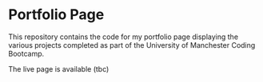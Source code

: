 # Portfolio Page

This repository contains the code for my portfolio page displaying the various projects completed as part of the University of Manchester Coding Bootcamp.

The live page is available (tbc)
